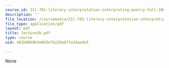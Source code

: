 ```yaml
---
course_id: 21l-701-literary-interpretation-interpreting-poetry-fall-2003
description: ''
file_location: /coursemedia/21l-701-literary-interpretation-interpreting-poetry-fall-2003/482b806863e0d3e7b220a87fa24aa4e5_lecture3b.pdf
file_type: application/pdf
layout: pdf
title: lecture3b.pdf
type: course
uid: 482b806863e0d3e7b220a87fa24aa4e5

---
```

None
